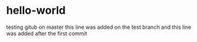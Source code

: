 # hello-world
testing gitub on master
this line was added on the test branch
and this line was added after the first commit
